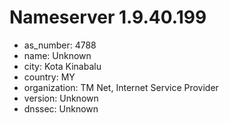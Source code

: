 # Nameserver 1.9.40.199

* as_number: 4788
* name: Unknown
* city: Kota Kinabalu
* country: MY
* organization: TM Net, Internet Service Provider
* version: Unknown
* dnssec: Unknown

